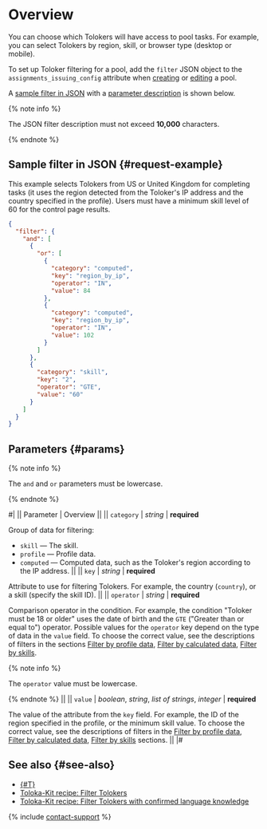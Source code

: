 # Overview

You can choose which Tolokers will have access to pool tasks. For example, you can select Tolokers by region, skill, or browser type (desktop or mobile).

To set up Toloker filtering for a pool, add the `filter` JSON object to the `assignments_issuing_config` attribute when [creating](https://toloka.ai/docs/api/api-reference/#post-/pools) or [editing](https://toloka.ai/docs/api/api-reference/#put-/pools/-id-) a pool.

A [sample filter in JSON](#request-example) with a [parameter description](#params) is shown below.

{% note info %}

The JSON filter description must not exceed **10,000** characters.

{% endnote %}

## Sample filter in JSON {#request-example}

This example selects Tolokers from US or United Kingdom for completing tasks (it uses the region detected from the Toloker's IP address and the country specified in the profile). Users must have a minimum skill level of 60 for the control page results.

```json
{
  "filter": {
    "and": [
      {
        "or": [
          {
            "category": "computed",
            "key": "region_by_ip",
            "operator": "IN",
            "value": 84
          },
          {
            "category": "computed",
            "key": "region_by_ip",
            "operator": "IN",
            "value": 102
          }
        ]
      },
      {
        "category": "skill",
        "key": "2",
        "operator": "GTE",
        "value": "60"
      }
    ]
  }
}
```

## Parameters {#params}

{% note info %}

The `and` and `or` parameters must be lowercase.

{% endnote %}

#|
|| Parameter | Overview ||
|| `category` | _string_ \| **required**

Group of data for filtering:

- `skill` — The skill.
- `profile` — Profile data.
- `computed` — Computed data, such as the Toloker's region according to the IP address. ||
|| `key` | _string_ \| **required**

Attribute to use for filtering Tolokers. For example, the country (`country`), or a skill (specify the skill ID). ||
|| `operator` | _string_ \| **required**

Comparison operator in the condition. For example, the condition "Toloker must be 18 or older" uses the date of birth and the `GTE` ("Greater than or equal to") operator. Possible values for the `operator` key depend on the type of data in the `value` field. To choose the correct value, see the descriptions of filters in the sections [Filter by profile data](filter-profile.md), [Filter by calculated data](filter-computed.md), [Filter by skills](filter-skill.md).

{% note info %}

The `operator` value must be lowercase.

{% endnote %} ||
|| `value` | _boolean_, _string_, _list of strings_, _integer_ \| **required**

The value of the attribute from the `key` field. For example, the ID of the region specified in the profile, or the minimum skill value. To choose the correct value, see the descriptions of filters in the [Filter by profile data](filter-profile.md), [Filter by calculated data](filter-computed.md), [Filter by skills](filter-skill.md) sections. ||
|#

## See also {#see-also}

- [{#T}](../../guide/concepts/filters.md)
- [Toloka-Kit recipe: Filter Tolokers](../../toloka-kit/recipes/filter-tolokers.md)
- [Toloka-Kit recipe: Filter Tolokers with confirmed language knowledge](../../toloka-kit/recipes/filter-tolokers-languages.md)

{% include [contact-support](../../guide/_includes/contact-support.md) %}
